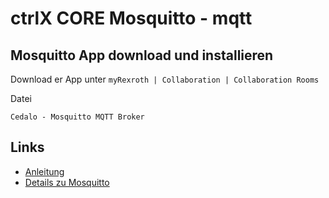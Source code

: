 # ctrlX CORE Mosquitto - mqtt

## Mosquitto App download und installieren
Download er App unter ```myRexroth | Collaboration | Collaboration Rooms```

Datei
```
Cedalo - Mosquitto MQTT Broker
```

## Links
+ [Anleitung](https://www.youtube.com/watch?v=5KTGMnNasZ4&list=PLTLcz6IpeLYKemAlHvp13f3assh-VVyjF&index=2)
+ [Details zu Mosquitto](https://apps.boschrexroth.com/microsites/ctrlx-automation/en/ctrlx-world/partner/cedalo-en/)
